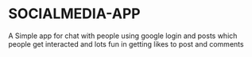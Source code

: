 # SOCIALMEDIA-APP
A Simple app for chat with people using google login and posts which people get interacted and lots fun in getting likes to post and comments
